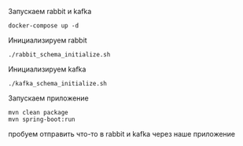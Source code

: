 
Запускаем rabbit и kafka
```
docker-compose up -d
```

Инициализируем rabbit
```
./rabbit_schema_initialize.sh
```

Инициализируем kafka
```
./kafka_schema_initialize.sh
```

Запускаем приложение
```
mvn clean package
mvn spring-boot:run
```

пробуем отправить что-то в rabbit и kafka через наше приложение
